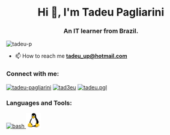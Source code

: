 <h1 align="center">Hi 👋, I'm Tadeu Pagliarini</h1>
<h3 align="center">An IT learner from Brazil.</h3>

<p align="left"> <img src="https://komarev.com/ghpvc/?username=tadeu-p&label=Profile%20views&color=0e75b6&style=flat" alt="tadeu-p" /> </p>

- 📫 How to reach me **tadeu_up@hotmail.com**

<h3 align="left">Connect with me:</h3>
<p align="left">
<a href="https://linkedin.com/in/tadeu-pagliarini" target="blank"><img align="center" src="https://raw.githubusercontent.com/rahuldkjain/github-profile-readme-generator/master/src/images/icons/Social/linked-in-alt.svg" alt="tadeu-pagliarini" height="30" width="40" /></a>
<a href="https://fb.com/tad3eu" target="blank"><img align="center" src="https://raw.githubusercontent.com/rahuldkjain/github-profile-readme-generator/master/src/images/icons/Social/facebook.svg" alt="tad3eu" height="30" width="40" /></a>
<a href="https://instagram.com/tadeu.pgl" target="blank"><img align="center" src="https://raw.githubusercontent.com/rahuldkjain/github-profile-readme-generator/master/src/images/icons/Social/instagram.svg" alt="tadeu.pgl" height="30" width="40" /></a>
</p>

<h3 align="left">Languages and Tools:</h3>
<p align="left"> <a href="https://www.gnu.org/software/bash/" target="_blank" rel="noreferrer"> <img src="https://www.vectorlogo.zone/logos/gnu_bash/gnu_bash-icon.svg" alt="bash" width="40" height="40"/> </a> <a href="https://www.linux.org/" target="_blank" rel="noreferrer"> <img src="https://raw.githubusercontent.com/devicons/devicon/master/icons/linux/linux-original.svg" alt="linux" width="40" height="40"/> </a> </p>
<!---
tadeu-p/tadeu-p is a ✨ special ✨ repository because its `README.md` (this file) appears on your GitHub profile.
You can click the Preview link to take a look at your changes.
--->
